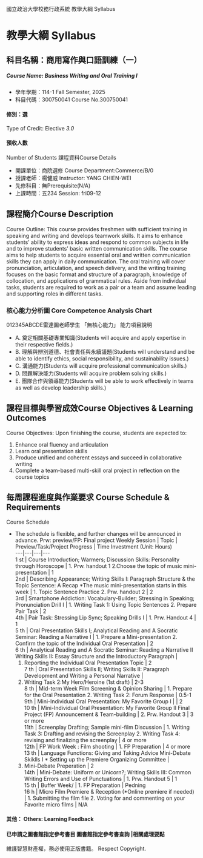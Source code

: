 國立政治大學校務行政系統 教學大綱 Syllabus
# 教學大綱 Syllabus
##  科目名稱：商用寫作與口語訓練（一）
#####  Course Name: Business Writing and Oral Training I
  * 學年學期：114-1 Fall Semester, 2025 
  * 科目代碼：300750041 Course No.300750041
#### 修別：選
Type of Credit: Elective 
_3.0_
#### 預收人數
Number of Students
課程資料Course Details
  * 開課單位：商院選修 Course Department:Commerce/B/0 
  * 授課老師：楊健威 Instructor: YANG CHIEN-WEI 
  * 先修科目：無Prerequisite(N/A)
  * 上課時間：五234 Session: fri09-12
##  課程簡介Course Description
Course Outline:
This course provides freshmen with sufficient training in speaking and writing and develops teamwork skills. It aims to enhance students’ ability to express ideas and respond to common subjects in life and to improve students’ basic written communication skills. 
The course aims to help students to acquire essential oral and written communication skills they can apply in daily communication. The oral training will cover pronunciation, articulation, and speech delivery, and the writing training focuses on the basic format and structure of a paragraph, knowledge of collocation, and applications of grammatical rules. Aside from individual tasks, students are required to work as a pair or a team and assume leading and supporting roles in different tasks.
###  核心能力分析圖 Core Competence Analysis Chart
012345ABCDE雷達圖老師學生
「無核心能力」 
能力項目說明
  * A. 奠定相關基礎專業知識(Students will acquire and apply expertise in their respective fields.)
  * B. 理解與辨別道德、社會責任與永續議題(Students will understand and be able to identify ethics, social responsibility, and sustainability issues.)
  * C. 溝通能力(Students will acquire professional communication skills.)
  * D. 問題解決能力(Students will acquire problem solving skills.)
  * E. 團隊合作與領導能力(Students will be able to work effectively in teams as well as develop leadership skills.)
##  課程目標與學習成效Course Objectives & Learning Outcomes 
Course Objectives:
Upon finishing the course, students are expected to:
1. Enhance oral fluency and articulation
2. Learn oral presentation skills
3. Produce unified and coherent essays and succeed in collaborative writing
4. Complete a team-based multi-skill oral project in reflection on the course topics
##  每周課程進度與作業要求 Course Schedule & Requirements
Course Schedule
* The schedule is flexible, and further changes will be announced in advance.
Prw: preview/FP: Final project
Weekly Session |  Topic |  Preview/Task/Project Progress |  Time Investment (Unit: Hours)  
---|---|---|---  
1 st |  Course Introduction; Warmers; Discussion Skills: Personality through Horoscope |  1. Prw. handout 1 2.Choose the topic of music mini-presentation |  1  
2nd |  Describing Appearance; Writing Skills I: Paragraph Structure & the Topic Sentence: A Recap *The music mini-presentation starts in this week |  1. Topic Sentence Practice 2. Prw. handout 2 |  2  
3rd |  Smartphone Addiction: Vocabulary-Builder; Stressing in Speaking; Pronunciation Drill I |  1. Writing Task 1: Using Topic Sentences 2. Prepare Pair Task |  2  
4th |  Pair Task: Stressing Lip Sync; Speaking Drills I |  1. Prw. Handout 4 |  1  
5 th  |  Oral Presentation Skills I; Analytical Reading and A Socratic Seminar: Reading a Narrative I |  1. Prepare a Mini-presentation 2. Confirm the topic of the Individual Oral Presentation |  2  
6 th |  Analytical Reading and A Socratic Seminar: Reading a Narrative II Writing Skills II: Essay Structure and the Introductory Paragraph | 
  1. Reporting the Individual Oral Presentation Topic
|  2  
7 th |  Oral Presentation Skills II; Writing Skills II: Paragraph Development and Writing a Personal Narrative | 
  1. Writing Task 2:My Hero/Heroine (1st draft)
|  2-3  
8 th |  Mid-term Week Film Screening & Opinion Sharing |  1. Prepare for the Oral Presentation 2. Writing Task 2: Forum Response |  0.5-1  
9th |  Mini-Individual Oral Presentation: My Favorite Group I |  |  2  
10 th  |  Mini-Individual Oral Presentation: My Favorite Group II Final Project (FP) Announcement & Team-building |  2. Prw. Handout 3  |  3 or more  
11th |  Screenplay Drafting; Sample mini-film Discussion |  1. Writing Task 3: Drafting and revising the Screenplay 2. Writing Task 4: revising and finalizing the screenplay |  4 or more  
12th |  FP Work Week : Film shooting |  1. FP Preparation |  4 or more  
13 th |  Language Functions: Giving and Taking Advice Mini-Debate Skiklls I  * Setting up the Premiere Organizing Committee | 
  1. Mini-Debate Preperation
|  2  
14th |  Mini-Debate: Uniform or Unicorn?; Writing Skills III: Common Writing Errors and Use of Punctuations  |  1. Prw. Handout 5 |  1  
15 th |  Buffer Week/ |  1. FP Preparation |  Pedning  
16 h |  Micro Film Premiere & Reception (*Online premiere if needed) |  1. Submitting the film file 2. Voting for and commenting on your Favorite micro films |  N/A  
####  其他： Others: Learning Feedback 
####  已申請之圖書館指定參考書目  圖書館指定參考書查詢 |相關處理要點
維護智慧財產權，務必使用正版書籍。 Respect Copyright.